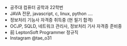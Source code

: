 - 공주대 컴퓨터 공학과 22학번
- JAVA 전문, javascript, c, linux, python ....
- 정보처리 기능사 자격증 취득중 (현 필기 합격)
- OCJP, SQLD, 네트워크 관리사, 정보처리 기사 자격증 준비중
- 前 LeptonSoft Programmer 정규직
- Instagram @tae_o31

<!--- 작성중 !--->

